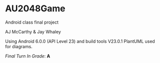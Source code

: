 # AU2048Game
Android class final project

AJ McCarthy & Jay Whaley

Using Android 6.0.0 (API Level 23) and build tools V23.0.1
PlantUML used for diagrams.

_Final Turn In Grade_: **A**
